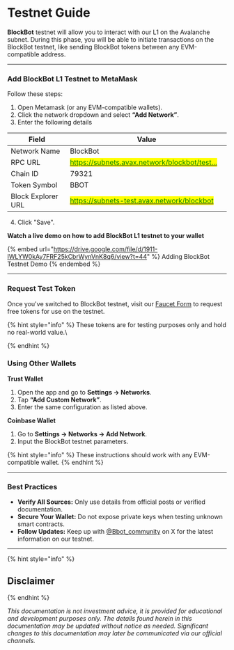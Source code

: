 # Testnet Guide

**BlockBot** testnet will allow you to interact with our L1 on the Avalanche subnet. During this phase, you will be able to initiate transactions on the BlockBot testnet, like sending BlockBot tokens between any EVM-compatible address.



***

### Add BlockBot L1 Testnet to MetaMask

Follow these steps:

1. Open Metamask (or any EVM-compatible wallets).
2. Click the network dropdown and select **“Add Network”**.
3. Enter the following details

<table><thead><tr><th width="171">Field</th><th width="365">Value</th></tr></thead><tbody><tr><td>Network Name</td><td>BlockBot</td></tr><tr><td>RPC URL</td><td><a href="https://subnets.avax.network/blockbot/testnet/rpc"><mark style="color:green;">https://subnets.avax.network/blockbot/test...</mark></a></td></tr><tr><td>Chain ID</td><td>79321</td></tr><tr><td>Token Symbol</td><td>BBOT</td></tr><tr><td>Block Explorer URL</td><td><a href="https://subnets-test.avax.network/blockbot"><mark style="color:green;">https://subnets-test.avax.network/blockbot</mark></a></td></tr></tbody></table>

4. Click "Save".



**Watch a live demo on how to add BlockBot L1 testnet to your wallet**

{% embed url="https://drive.google.com/file/d/1911-IWLYW0kAy7FRF25kCbrWynVnK8q6/view?t=44" %}
Adding BlockBot Testnet Demo
{% endembed %}



***

### Request Test Token <a href="#request-test-token" id="request-test-token"></a>

Once you've switched to BlockBot testnet, visit our [Faucet Form](https://tally.so/r/3qgAJg) to request free tokens for use on the testnet.

{% hint style="info" %}
These tokens are for testing purposes only and hold no real-world value.\

{% endhint %}

### Using Other Wallets <a href="#using-other-wallets" id="using-other-wallets"></a>

**Trust Wallet**

1. Open the app and go to **Settings → Networks**.
2. Tap **“Add Custom Network”**.
3. Enter the same configuration as listed above.

**Coinbase Wallet**

1. Go to **Settings → Networks → Add Network**.
2. Input the BlockBot testnet parameters.

{% hint style="info" %}
These instructions should work with any EVM-compatible wallet.
{% endhint %}

***

### Best Practices <a href="#best-practices" id="best-practices"></a>

* **Verify All Sources:** Only use details from official posts or verified documentation.
* **Secure Your Wallet:** Do not expose private keys when testing unknown smart contracts.
* **Follow Updates:** Keep up with [@Bbot\_community](https://x.com/Bbot_community) on X for the latest information on our testnet.

***

{% hint style="info" %}
## Disclaimer
{% endhint %}

_This documentation is not investment advice, it is provided for educational and development purposes only. The details found herein in this documentation may be updated without notice as needed. Significant changes to this documentation may later be communicated via our official channels._
